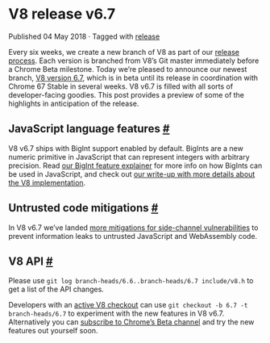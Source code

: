 V8 release v6.7
===============

Published 04 May 2018 · Tagged with [release](/blog/tags/release)

Every six weeks, we create a new branch of V8 as part of our [release process](/docs/release-process). Each version is branched from V8’s Git master immediately before a Chrome Beta milestone. Today we’re pleased to announce our newest branch, [V8 version 6.7](https://chromium.googlesource.com/v8/v8.git/+log/branch-heads/6.7), which is in beta until its release in coordination with Chrome 67 Stable in several weeks. V8 v6.7 is filled with all sorts of developer-facing goodies. This post provides a preview of some of the highlights in anticipation of the release.

JavaScript language features [#](#javascript-language-features)
---------------------------------------------------------------

V8 v6.7 ships with BigInt support enabled by default. BigInts are a new numeric primitive in JavaScript that can represent integers with arbitrary precision. Read [our BigInt feature explainer](/features/bigint) for more info on how BigInts can be used in JavaScript, and check out [our write-up with more details about the V8 implementation](/blog/bigint).

Untrusted code mitigations [#](#untrusted-code-mitigations)
-----------------------------------------------------------

In V8 v6.7 we’ve landed [more mitigations for side-channel vulnerabilities](/docs/untrusted-code-mitigations) to prevent information leaks to untrusted JavaScript and WebAssembly code.

V8 API [#](#v8-api)
-------------------

Please use `git log branch-heads/6.6..branch-heads/6.7 include/v8.h` to get a list of the API changes.

Developers with an [active V8 checkout](/docs/source-code#using-git) can use `git checkout -b 6.7 -t branch-heads/6.7` to experiment with the new features in V8 v6.7. Alternatively you can [subscribe to Chrome’s Beta channel](https://www.google.com/chrome/browser/beta.html) and try the new features out yourself soon.